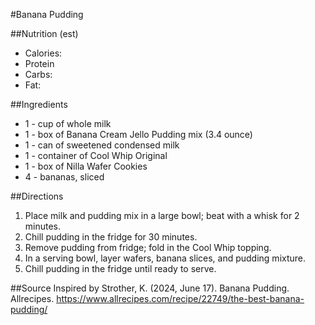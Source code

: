 #Banana Pudding

##Nutrition (est)
* Calories:
* Protein
* Carbs:
* Fat:

##Ingredients
* 1 - cup of whole milk 
* 1 - box of Banana Cream Jello Pudding mix (3.4 ounce)
* 1 - can of sweetened condensed milk
* 1 - container of Cool Whip Original
* 1 - box of Nilla Wafer Cookies
* 4 - bananas, sliced

##Directions
1. Place milk and pudding mix in a large bowl; beat with a whisk for 2 minutes. 
2. Chill pudding in the fridge for 30 minutes.
3. Remove pudding from fridge; fold in the Cool Whip topping.
4. In a serving bowl, layer wafers, banana slices, and pudding mixture.
5. Chill pudding in the fridge until ready to serve.

##Source
Inspired by Strother, K. (2024, June 17). Banana Pudding. Allrecipes. https://www.allrecipes.com/recipe/22749/the-best-banana-pudding/ 


